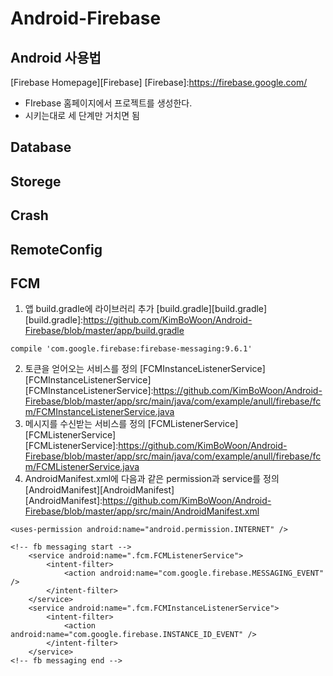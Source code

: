 # Android-Firebase

## Android 사용법
[Firebase Homepage][Firebase]
[Firebase]:https://firebase.google.com/
* FIrebase 홈페이지에서 프로젝트를 생성한다.
* 시키는대로 세 단계만 거치면 됨

## Database

## Storege

## Crash

## RemoteConfig

## FCM
1. 앱 build.gradle에 라이브러리 추가
[build.gradle][build.gradle]
[build.gradle]:https://github.com/KimBoWoon/Android-Firebase/blob/master/app/build.gradle
```
compile 'com.google.firebase:firebase-messaging:9.6.1'
```
2. 토큰을 얻어오는 서비스를 정의
[FCMInstanceListenerService][FCMInstanceListenerService]
[FCMInstanceListenerService]:https://github.com/KimBoWoon/Android-Firebase/blob/master/app/src/main/java/com/example/anull/firebase/fcm/FCMInstanceListenerService.java
3. 메시지를 수신받는 서비스를 정의
[FCMListenerService][FCMListenerService]
[FCMListenerService]:https://github.com/KimBoWoon/Android-Firebase/blob/master/app/src/main/java/com/example/anull/firebase/fcm/FCMListenerService.java
4. AndroidManifest.xml에 다음과 같은 permission과 service를 정의
[AndroidManifest][AndroidManifest]
[AndroidManifest]:https://github.com/KimBoWoon/Android-Firebase/blob/master/app/src/main/AndroidManifest.xml
```
<uses-permission android:name="android.permission.INTERNET" />

<!-- fb messaging start -->
    <service android:name=".fcm.FCMListenerService">
        <intent-filter>
            <action android:name="com.google.firebase.MESSAGING_EVENT" />
        </intent-filter>
    </service>
    <service android:name=".fcm.FCMInstanceListenerService">
        <intent-filter>
            <action android:name="com.google.firebase.INSTANCE_ID_EVENT" />
        </intent-filter>
    </service>
<!-- fb messaging end -->
```
